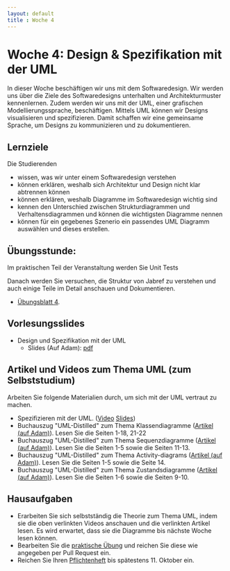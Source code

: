 ```yaml
---
layout: default
title : Woche 4
---
```


# Woche 4: Design & Spezifikation mit der UML

In dieser Woche beschäftigen wir uns mit dem Softwaredesign. Wir werden uns über die Ziele des Softwaredesigns unterhalten und Architekturmuster kennenlernen. Zudem werden wir uns mit der UML, einer grafischen Modellierungssprache, beschäftigen. Mittels UML können wir Designs visualisieren und spezifizieren. Damit schaffen wir eine gemeinsame Sprache, um Designs zu kommunizieren und zu dokumentieren.


## Lernziele 

Die Studierenden

- wissen, was wir unter einem Softwaredesign verstehen 
- können erklären, weshalb sich Architektur und Design nicht klar abtrennen können
- können erklären, weshalb Diagramme im Softwaredesign wichtig sind
- kennen den Unterschied zwischen Strukturdiagrammen und Verhaltensdiagrammen und können die wichtigsten Diagramme nennen
- können für ein gegebenes Szenerio ein passendes UML Diagramm auswählen und dieses erstellen.


## Übungsstunde:

 Im praktischen Teil der Veranstaltung werden Sie Unit Tests 

Danach werden Sie versuchen, die Struktur von Jabref zu verstehen und auch einige Teile im Detail anschauen und 
Dokumentieren. 

* [Übungsblatt 4](../exercises/unit-tests-und-ci). 



## Vorlesungsslides

* Design und Spezifikation mit der UML
    * Slides (Auf Adam): [pdf](../underconstruction.md)

## Artikel und Videos zum Thema UML (zum Selbststudium)

Arbeiten Sie folgende Materialien durch, um sich mit der UML vertraut zu machen.

*  Spezifizieren mit der UML. ([Video](https://unibas.cloud.panopto.eu/Panopto/Pages/Viewer.aspx?id=4132b7e1-6433-4f9c-b854-b07000f6fd82) [Slides](./slides/UML.pdf))
* Buchauszug "UML-Distilled" zum Thema Klassendiagramme ([Artikel (auf Adam)](https://adam.unibas.ch/goto_adam_file_1885900_download.html)). Lesen Sie die Seiten 1-18, 21-22
*  Buchauszug "UML-Distilled" zum Thema Sequenzdiagramme ([Artikel (auf Adam)](https://adam.unibas.ch/goto_adam_file_1885899_download.html)). Lesen Sie die Seiten 1-5 sowie die Seiten 11-13.
* Buchauszug "UML-Distilled" zum Thema Activity-diagrams ([Artikel (auf Adam)](https://adam.unibas.ch/goto_adam_file_1885898_download.html)). Lesen Sie die Seiten 1-5 sowie die Seite 14.
* Buchauszug "UML-Distilled" zum Thema  Zustandsdiagramme ([Artikel (auf Adam)](https://adam.unibas.ch/goto_adam_file_1885897_download.html)). Lesen Sie die Seiten 1-6 sowie die Seiten 9-10.


## Hausaufgaben

* Erarbeiten Sie sich selbstständig die Theorie zum Thema UML, indem sie die oben verlinkten Videos anschauen und die verlinkten Artikel lesen. Es wird erwartet, dass sie die Diagramme bis nächste Woche lesen können. 
* Bearbeiten Sie die [praktische Übung](../exercises/unit-tests-und-ci) und reichen Sie diese wie angegeben per Pull Request ein. 
* Reichen Sie Ihren [Pflichtenheft](../project/requirements) bis spätestens 11. Oktober ein. 
